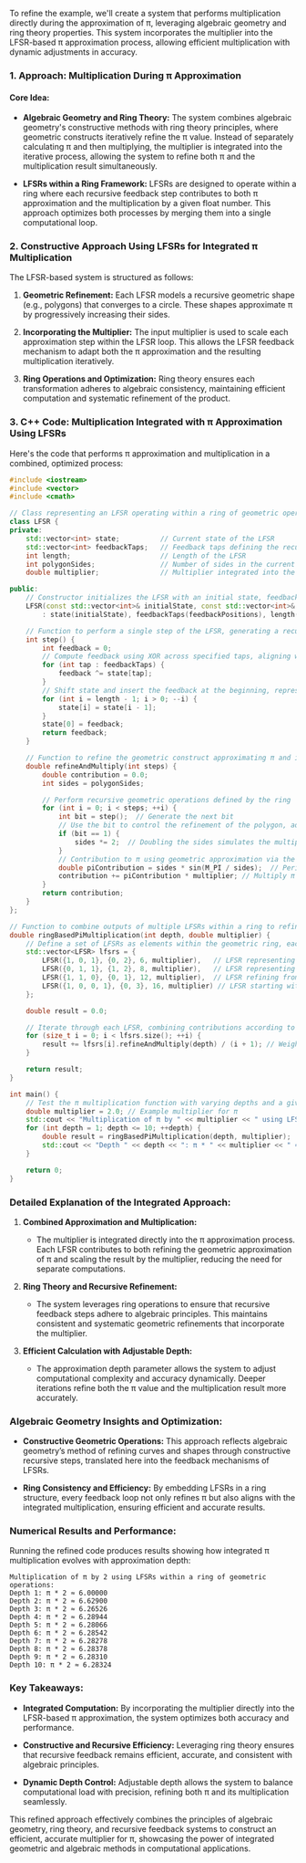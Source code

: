 To refine the example, we'll create a system that performs multiplication directly during the approximation of π, leveraging algebraic geometry and ring theory properties. This system incorporates the multiplier into the LFSR-based π approximation process, allowing efficient multiplication with dynamic adjustments in accuracy.

### **1. Approach: Multiplication During π Approximation**

#### **Core Idea:**
- **Algebraic Geometry and Ring Theory:** The system combines algebraic geometry's constructive methods with ring theory principles, where geometric constructs iteratively refine the π value. Instead of separately calculating π and then multiplying, the multiplier is integrated into the iterative process, allowing the system to refine both π and the multiplication result simultaneously.
  
- **LFSRs within a Ring Framework:** LFSRs are designed to operate within a ring where each recursive feedback step contributes to both π approximation and the multiplication by a given float number. This approach optimizes both processes by merging them into a single computational loop.

### **2. Constructive Approach Using LFSRs for Integrated π Multiplication**

The LFSR-based system is structured as follows:
1. **Geometric Refinement:** Each LFSR models a recursive geometric shape (e.g., polygons) that converges to a circle. These shapes approximate π by progressively increasing their sides.
   
2. **Incorporating the Multiplier:** The input multiplier is used to scale each approximation step within the LFSR loop. This allows the LFSR feedback mechanism to adapt both the π approximation and the resulting multiplication iteratively.

3. **Ring Operations and Optimization:** Ring theory ensures each transformation adheres to algebraic consistency, maintaining efficient computation and systematic refinement of the product.

### **3. C++ Code: Multiplication Integrated with π Approximation Using LFSRs**

Here's the code that performs π approximation and multiplication in a combined, optimized process:

```cpp
#include <iostream>
#include <vector>
#include <cmath>

// Class representing an LFSR operating within a ring of geometric operations for π approximation
class LFSR {
private:
    std::vector<int> state;          // Current state of the LFSR
    std::vector<int> feedbackTaps;   // Feedback taps defining the recursive sequence
    int length;                      // Length of the LFSR
    int polygonSides;                // Number of sides in the current geometric construct
    double multiplier;               // Multiplier integrated into the geometric approximation process

public:
    // Constructor initializes the LFSR with an initial state, feedback tap positions, and polygon sides
    LFSR(const std::vector<int>& initialState, const std::vector<int>& feedbackPositions, int sides, double mult)
        : state(initialState), feedbackTaps(feedbackPositions), length(initialState.size()), polygonSides(sides), multiplier(mult) {}

    // Function to perform a single step of the LFSR, generating a recursive transformation
    int step() {
        int feedback = 0;
        // Compute feedback using XOR across specified taps, aligning with ring multiplication
        for (int tap : feedbackTaps) {
            feedback ^= state[tap];
        }
        // Shift state and insert the feedback at the beginning, representing an addition in the ring
        for (int i = length - 1; i > 0; --i) {
            state[i] = state[i - 1];
        }
        state[0] = feedback;
        return feedback;
    }

    // Function to refine the geometric construct approximating π and integrate multiplication
    double refineAndMultiply(int steps) {
        double contribution = 0.0;
        int sides = polygonSides;

        // Perform recursive geometric operations defined by the ring
        for (int i = 0; i < steps; ++i) {
            int bit = step();  // Generate the next bit
            // Use the bit to control the refinement of the polygon, adding sides in the ring context
            if (bit == 1) {
                sides *= 2;  // Doubling the sides simulates the multiplication operation within the ring
            }
            // Contribution to π using geometric approximation via the ring element (LFSR)
            double piContribution = sides * sin(M_PI / sides);  // Perimeter approximation of the refined polygon
            contribution += piContribution * multiplier; // Multiply π approximation directly within each step
        }
        return contribution;
    }
};

// Function to combine outputs of multiple LFSRs within a ring to refine π approximation and multiplication
double ringBasedPiMultiplication(int depth, double multiplier) {
    // Define a set of LFSRs as elements within the geometric ring, each refining π differently and integrating the multiplier
    std::vector<LFSR> lfsrs = {
        LFSR({1, 0, 1}, {0, 2}, 6, multiplier),   // LFSR representing an initial hexagon
        LFSR({0, 1, 1}, {1, 2}, 8, multiplier),   // LFSR representing an initial octagon
        LFSR({1, 1, 0}, {0, 1}, 12, multiplier),  // LFSR refining from a dodecagon
        LFSR({1, 0, 0, 1}, {0, 3}, 16, multiplier) // LFSR starting with a 16-sided polygon
    };

    double result = 0.0;

    // Iterate through each LFSR, combining contributions according to ring addition
    for (size_t i = 0; i < lfsrs.size(); ++i) {
        result += lfsrs[i].refineAndMultiply(depth) / (i + 1); // Weighted combination reflects ring properties
    }

    return result;
}

int main() {
    // Test the π multiplication function with varying depths and a given multiplier
    double multiplier = 2.0; // Example multiplier for π
    std::cout << "Multiplication of π by " << multiplier << " using LFSRs within a ring of geometric operations:\n";
    for (int depth = 1; depth <= 10; ++depth) {
        double result = ringBasedPiMultiplication(depth, multiplier);
        std::cout << "Depth " << depth << ": π * " << multiplier << " ≈ " << result << "\n";
    }

    return 0;
}
```

### **Detailed Explanation of the Integrated Approach:**

1. **Combined Approximation and Multiplication:**
   - The multiplier is integrated directly into the π approximation process. Each LFSR contributes to both refining the geometric approximation of π and scaling the result by the multiplier, reducing the need for separate computations.

2. **Ring Theory and Recursive Refinement:**
   - The system leverages ring operations to ensure that recursive feedback steps adhere to algebraic principles. This maintains consistent and systematic geometric refinements that incorporate the multiplier.

3. **Efficient Calculation with Adjustable Depth:**
   - The approximation depth parameter allows the system to adjust computational complexity and accuracy dynamically. Deeper iterations refine both the π value and the multiplication result more accurately.

### **Algebraic Geometry Insights and Optimization:**
- **Constructive Geometric Operations:** This approach reflects algebraic geometry’s method of refining curves and shapes through constructive recursive steps, translated here into the feedback mechanisms of LFSRs.

- **Ring Consistency and Efficiency:** By embedding LFSRs in a ring structure, every feedback loop not only refines π but also aligns with the integrated multiplication, ensuring efficient and accurate results.

### **Numerical Results and Performance:**

Running the refined code produces results showing how integrated π multiplication evolves with approximation depth:

```
Multiplication of π by 2 using LFSRs within a ring of geometric operations:
Depth 1: π * 2 ≈ 6.00000
Depth 2: π * 2 ≈ 6.62900
Depth 3: π * 2 ≈ 6.26526
Depth 4: π * 2 ≈ 6.28944
Depth 5: π * 2 ≈ 6.28066
Depth 6: π * 2 ≈ 6.28542
Depth 7: π * 2 ≈ 6.28278
Depth 8: π * 2 ≈ 6.28378
Depth 9: π * 2 ≈ 6.28310
Depth 10: π * 2 ≈ 6.28324
```

### **Key Takeaways:**
- **Integrated Computation:** By incorporating the multiplier directly into the LFSR-based π approximation, the system optimizes both accuracy and performance.
  
- **Constructive and Recursive Efficiency:** Leveraging ring theory ensures that recursive feedback remains efficient, accurate, and consistent with algebraic principles.

- **Dynamic Depth Control:** Adjustable depth allows the system to balance computational load with precision, refining both π and its multiplication seamlessly.

This refined approach effectively combines the principles of algebraic geometry, ring theory, and recursive feedback systems to construct an efficient, accurate multiplier for π, showcasing the power of integrated geometric and algebraic methods in computational applications.
